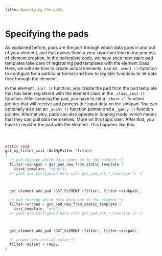 ```yaml
---
title: Specifying the pads
...
```


# Specifying the pads

As explained before, pads are the port through which data goes in and
out of your element, and that makes them a very important item in the
process of element creation. In the boilerplate code, we have seen how
static pad templates take care of registering pad templates with the
element class. Here, we will see how to create actual elements, use an
`_event
()`-function to configure for a particular format and how to register
functions to let data flow through the element.

In the element `_init ()` function, you create the pad from the pad
template that has been registered with the element class in the
`_class_init ()` function. After creating the pad, you have to set a
`_chain ()` function pointer that will receive and process the input
data on the sinkpad. You can optionally also set an `_event ()` function
pointer and a `_query ()` function pointer. Alternatively, pads can also
operate in looping mode, which means that they can pull data themselves.
More on this topic later. After that, you have to register the pad with
the element. This happens like this:

``` c



static void
gst_my_filter_init (GstMyFilter *filter)
{
  /* pad through which data comes in to the element */
  filter->sinkpad = gst_pad_new_from_static_template (
    &sink_template, "sink");
  /* pads are configured here with gst_pad_set_*_function () */



  gst_element_add_pad (GST_ELEMENT (filter), filter->sinkpad);

  /* pad through which data goes out of the element */
  filter->srcpad = gst_pad_new_from_static_template (
    &src_template, "src");
  /* pads are configured here with gst_pad_set_*_function () */



  gst_element_add_pad (GST_ELEMENT (filter), filter->srcpad);

  /* properties initial value */
  filter->silent = FALSE;
}
  
```

